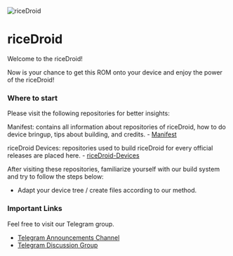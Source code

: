 ![riceDroid](https://github.com/RiceDroid/.github/raw/main/profile/rice.png)

riceDroid 
=====================
Welcome to the riceDroid! 

Now is your chance to get this ROM onto 
your device and enjoy the power 
of the riceDroid!

### Where to start

Please visit the following repositories for better insights: 

Manifest: contains all information about repositories of riceDroid, how to do device bringup, tips about building, and credits. - 
[Manifest](https://github.com/RiceDroid/android) 

riceDroid Devices: repositories used to build riceDroid for every official releases are placed here. - 
[riceDroid-Devices](https://github.com/riceDroid-Devices)

After visiting these repositories, familiarize yourself with our build system and try to follow the steps below: 
- Adapt your device tree / create files according to our 
method.

### Important Links
Feel free to visit our Telegram group. 
- [Telegram Announcements Channel](https://t.me/riceDroidNews)
- [Telegram Discussion Group](https://t.me/riceDroidsupport)
